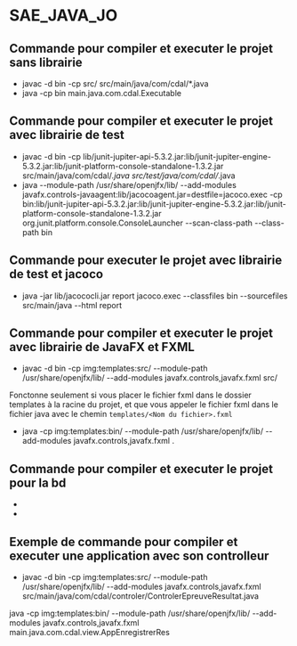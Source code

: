 # SAE_JAVA_JO

## Commande pour compiler et executer le projet sans librairie

- javac -d bin -cp src/ src/main/java/com/cdal/*.java
- java -cp bin main.java.com.cdal.Executable

## Commande pour compiler et executer le projet avec librairie de test

- javac -d bin -cp lib/junit-jupiter-api-5.3.2.jar:lib/junit-jupiter-engine-5.3.2.jar:lib/junit-platform-console-standalone-1.3.2.jar src/main/java/com/cdal/_.java src/test/java/com/cdal/_.java
- java --module-path /usr/share/openjfx/lib/ --add-modules javafx.controls-javaagent:lib/jacocoagent.jar=destfile=jacoco.exec -cp bin:lib/junit-jupiter-api-5.3.2.jar:lib/junit-jupiter-engine-5.3.2.jar:lib/junit-platform-console-standalone-1.3.2.jar org.junit.platform.console.ConsoleLauncher --scan-class-path --class-path bin

## Commande pour executer le projet avec librairie de test et jacoco

- java -jar lib/jacococli.jar report jacoco.exec --classfiles bin --sourcefiles src/main/java --html report

## Commande pour compiler et executer le projet avec librairie de JavaFX et FXML

- javac -d bin -cp img:templates:src/ --module-path /usr/share/openjfx/lib/ --add-modules javafx.controls,javafx.fxml src/<Chemin fichier>

Fonctonne seulement si vous placer le fichier fxml dans le dossier templates à la racine du projet, et que vous appeler le fichier fxml dans le fichier java avec le chemin `templates/<Nom du fichier>.fxml`

- java -cp img:templates:bin/ --module-path /usr/share/openjfx/lib/ --add-modules javafx.controls,javafx.fxml <package>.<Nom de la classe>

## Commande pour compiler et executer le projet pour la bd

-
-

## Exemple de commande pour compiler et executer une application avec son controlleur
- javac -d bin -cp img:templates:src/ --module-path /usr/share/openjfx/lib/ --add-modules javafx.controls,javafx.fxml src/main/java/com/cdal/controler/ControlerEpreuveResultat.java 

java -cp img:templates:bin/ --module-path /usr/share/openjfx/lib/ --add-modules javafx.controls,javafx.fxml main.java.com.cdal.view.AppEnregistrerRes

